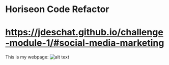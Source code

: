 # Horiseon Code Refactor

# https://jdeschat.github.io/challenge-module-1/#social-media-marketing

This is my webpage:
![alt text](https://github.com/jdeschat/challenge-module-1/blob/main/assets/images/horiseon.jpg)